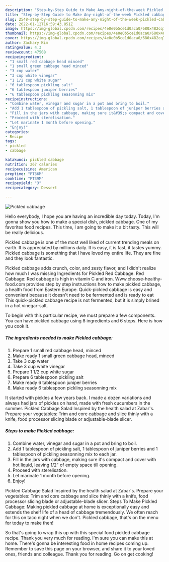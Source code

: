 ```yaml
---
description: "Step-by-Step Guide to Make Any-night-of-the-week Pickled cabbage"
title: "Step-by-Step Guide to Make Any-night-of-the-week Pickled cabbage"
slug: 2548-step-by-step-guide-to-make-any-night-of-the-week-pickled-cabbage
date: 2022-01-12T16:59:43.851Z
image: https://img-global.cpcdn.com/recipes/4e0e0b5ce1d0aca0/680x482cq70/pickled-cabbage-recipe-main-photo.jpg
thumbnail: https://img-global.cpcdn.com/recipes/4e0e0b5ce1d0aca0/680x482cq70/pickled-cabbage-recipe-main-photo.jpg
cover: https://img-global.cpcdn.com/recipes/4e0e0b5ce1d0aca0/680x482cq70/pickled-cabbage-recipe-main-photo.jpg
author: Zachary Kim
ratingvalue: 4.3
reviewcount: 47508
recipeingredient:
- "1 small red cabbage head minced"
- "1 small green cabbage head minced"
- "3 cup water"
- "3 cup white vinegar"
- "1 1/2 cup white sugar"
- "6 tablespoon pickling salt"
- "6 tablespoon juniper berries"
- "6 tablespoon pickling seasonning mix"
recipeinstructions:
- "Combine water, vinegar and sugar in a pot and bring to boil."
- "Add 1 tablespoon of pickling salt, 1 tablespoon of juniper berries and 1 tablespoon of pickling seasonning mix to each jar."
- "Fill in the jars with cabbage, making sure it&#39;s compact and cover with hot liquid, leaving 1/2&#34; of empty space till opening."
- "Proceed with sterelisation."
- "Let marinate 1 month before opening."
- "Enjoy!"
categories:
- Recipe
tags:
- pickled
- cabbage

katakunci: pickled cabbage 
nutrition: 267 calories
recipecuisine: American
preptime: "PT36M"
cooktime: "PT39M"
recipeyield: "3"
recipecategory: Dessert

---
```



![Pickled cabbage](https://img-global.cpcdn.com/recipes/4e0e0b5ce1d0aca0/680x482cq70/pickled-cabbage-recipe-main-photo.jpg)

Hello everybody, I hope you are having an incredible day today. Today, I'm gonna show you how to make a special dish, pickled cabbage. One of my favorites food recipes. This time, I am going to make it a bit tasty. This will be really delicious.

Pickled cabbage is one of the most well liked of current trending meals on earth. It is appreciated by millions daily. It is easy, it is fast, it tastes yummy. Pickled cabbage is something that I have loved my entire life. They are fine and they look fantastic.

Pickled cabbage adds crunch, color, and zesty flavor, and I didn&#39;t realize how much I was missing Ingredients for Pickled Red Cabbage. Red Cabbage: Red cabbage is high in vitamin C and iron. Www.choose-healthy-food.com provides step by step instructions how to make pickled cabbage, a health food from Eastern Europe. Quick-pickled cabbage is easy and convenient because it doesn&#39;t need to be fermented and is ready to eat This quick-pickled cabbage recipe is not fermented, but it is simply brined in a hot vinegar-salt.


To begin with this particular recipe, we must prepare a few components. You can have pickled cabbage using 8 ingredients and 6 steps. Here is how you cook it.

<!--inarticleads1-->

##### The ingredients needed to make Pickled cabbage:

1. Prepare 1 small red cabbage head, minced
1. Make ready 1 small green cabbage head, minced
1. Take 3 cup water
1. Take 3 cup white vinegar
1. Prepare 1 1/2 cup white sugar
1. Prepare 6 tablespoon pickling salt
1. Make ready 6 tablespoon juniper berries
1. Make ready 6 tablespoon pickling seasonning mix


It started with pickles a few years back. I made a dozen variations and always had jars of pickles on hand, made with fresh cucumbers in the summer. Pickled Cabbage Salad Inspired by the health salad at Zabar&#39;s. Prepare your vegetables: Trim and core cabbage and slice thinly with a knife, food processor slicing blade or adjustable-blade slicer. 

<!--inarticleads2-->

##### Steps to make Pickled cabbage:

1. Combine water, vinegar and sugar in a pot and bring to boil.
1. Add 1 tablespoon of pickling salt, 1 tablespoon of juniper berries and 1 tablespoon of pickling seasonning mix to each jar.
1. Fill in the jars with cabbage, making sure it&#39;s compact and cover with hot liquid, leaving 1/2&#34; of empty space till opening.
1. Proceed with sterelisation.
1. Let marinate 1 month before opening.
1. Enjoy!


Pickled Cabbage Salad Inspired by the health salad at Zabar&#39;s. Prepare your vegetables: Trim and core cabbage and slice thinly with a knife, food processor slicing blade or adjustable-blade slicer. Steps To Make Pickled Cabbage: Making pickled cabbage at home is exceptionally easy and extends the shelf life of a head of cabbage tremendously. We often reach for this on taco night when we don&#39;t. Pickled cabbage, that&#39;s on the menu for today to make then! 

So that's going to wrap this up with this special food pickled cabbage recipe. Thank you very much for reading. I'm sure you can make this at home. There's gonna be interesting food in home recipes coming up. Remember to save this page on your browser, and share it to your loved ones, friends and colleague. Thank you for reading. Go on get cooking!

